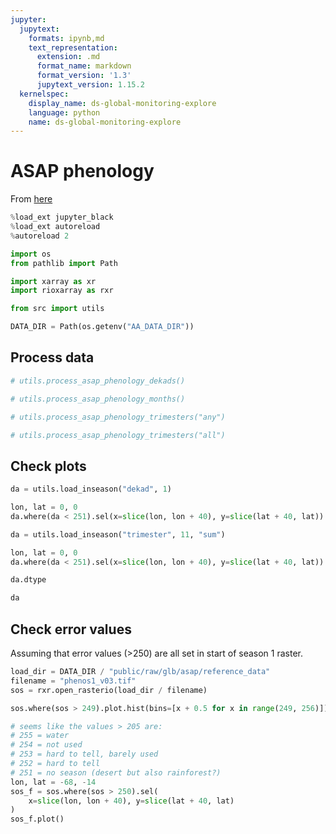 ```yaml
---
jupyter:
  jupytext:
    formats: ipynb,md
    text_representation:
      extension: .md
      format_name: markdown
      format_version: '1.3'
      jupytext_version: 1.15.2
  kernelspec:
    display_name: ds-global-monitoring-explore
    language: python
    name: ds-global-monitoring-explore
---
```


# ASAP phenology

From [here](https://agricultural-production-hotspots.ec.europa.eu/download.php)

```python
%load_ext jupyter_black
%load_ext autoreload
%autoreload 2
```

```python
import os
from pathlib import Path

import xarray as xr
import rioxarray as rxr

from src import utils
```

```python
DATA_DIR = Path(os.getenv("AA_DATA_DIR"))
```

## Process data

```python
# utils.process_asap_phenology_dekads()
```

```python
# utils.process_asap_phenology_months()
```

```python
# utils.process_asap_phenology_trimesters("any")
```

```python
# utils.process_asap_phenology_trimesters("all")
```

## Check plots

```python
da = utils.load_inseason("dekad", 1)
```

```python
lon, lat = 0, 0
da.where(da < 251).sel(x=slice(lon, lon + 40), y=slice(lat + 40, lat)).plot()
```

```python
da = utils.load_inseason("trimester", 11, "sum")
```

```python
lon, lat = 0, 0
da.where(da < 251).sel(x=slice(lon, lon + 40), y=slice(lat + 40, lat)).plot()
```

```python
da.dtype
```

```python
da
```

## Check error values

Assuming that error values (>250) are all set in start of season 1 raster.

```python
load_dir = DATA_DIR / "public/raw/glb/asap/reference_data"
filename = "phenos1_v03.tif"
sos = rxr.open_rasterio(load_dir / filename)
```

```python
sos.where(sos > 249).plot.hist(bins=[x + 0.5 for x in range(249, 256)])
```

```python
# seems like the values > 205 are:
# 255 = water
# 254 = not used
# 253 = hard to tell, barely used
# 252 = hard to tell
# 251 = no season (desert but also rainforest?)
lon, lat = -68, -14
sos_f = sos.where(sos > 250).sel(
    x=slice(lon, lon + 40), y=slice(lat + 40, lat)
)
sos_f.plot()
```

